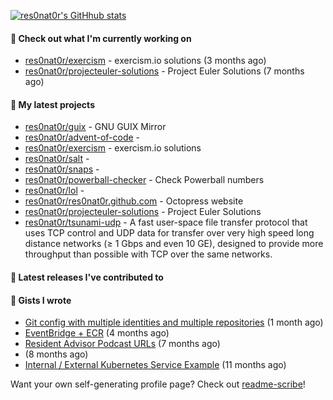 [![res0nat0r's GitHhub stats](https://github-readme-stats.vercel.app/api?username=res0nat0r&count_private=true&show_icons=true)](https://github.com/anuraghazra/github-readme-stats)

#### 👷 Check out what I'm currently working on

- [res0nat0r/exercism](https://github.com/res0nat0r/exercism) - exercism.io solutions (3 months ago)
- [res0nat0r/projecteuler-solutions](https://github.com/res0nat0r/projecteuler-solutions) - Project Euler Solutions (7 months ago)

#### 🌱 My latest projects

- [res0nat0r/guix](https://github.com/res0nat0r/guix) - GNU GUIX Mirror
- [res0nat0r/advent-of-code](https://github.com/res0nat0r/advent-of-code) - 
- [res0nat0r/exercism](https://github.com/res0nat0r/exercism) - exercism.io solutions
- [res0nat0r/salt](https://github.com/res0nat0r/salt) - 
- [res0nat0r/snaps](https://github.com/res0nat0r/snaps) - 
- [res0nat0r/powerball-checker](https://github.com/res0nat0r/powerball-checker) - Check Powerball numbers
- [res0nat0r/lol](https://github.com/res0nat0r/lol) - 
- [res0nat0r/res0nat0r.github.com](https://github.com/res0nat0r/res0nat0r.github.com) - Octopress website
- [res0nat0r/projecteuler-solutions](https://github.com/res0nat0r/projecteuler-solutions) - Project Euler Solutions
- [res0nat0r/tsunami-udp](https://github.com/res0nat0r/tsunami-udp) -  A fast user-space file transfer protocol that uses TCP control and UDP data for transfer over very high speed long distance networks (≥ 1 Gbps and even 10 GE), designed to provide more throughput than possible with TCP over the same networks.

#### 🔭 Latest releases I've contributed to


#### 📓 Gists I wrote

- [Git config with multiple identities and multiple repositories](https://gist.github.com/576d223206ef057cde52ef180f73cedd) (1 month ago)
- [EventBridge &#43; ECR](https://gist.github.com/2199102ab9a297d84bc1976d505c689b) (4 months ago)
- [Resident Advisor Podcast URLs](https://gist.github.com/0fea0f18791d86d997505eac6f634267) (7 months ago)
- [](https://gist.github.com/4e0213769c92dda9b5b3a61e45fb6edb) (8 months ago)
- [Internal / External Kubernetes Service Example](https://gist.github.com/fb675bb79fe8f769f7c3762254dac270) (11 months ago)

Want your own self-generating profile page? Check out [readme-scribe](https://github.com/muesli/readme-scribe)!
